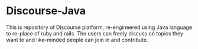 # Discourse-Java
This is repository of Discourse platform, re-engineered using Java language to re-place of ruby and rails. The users can freely discuss on topics they want to and like-minded people can join in and contribute.
